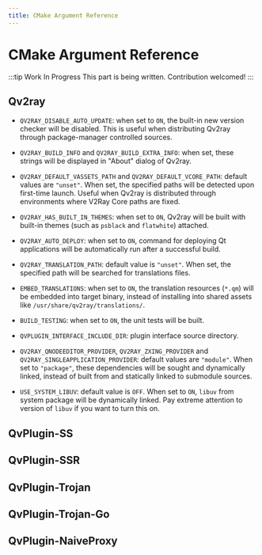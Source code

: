 ```yaml
---
title: CMake Argument Reference
---
```


# CMake Argument Reference

:::tip Work In Progress
This part is being written. Contribution welcomed!
:::

## Qv2ray
* `QV2RAY_DISABLE_AUTO_UPDATE`: when set to `ON`, the built-in new version checker will be disabled. This is useful when distributing Qv2ray through package-manager controlled sources.
* `QV2RAY_BUILD_INFO` and `QV2RAY_BUILD_EXTRA_INFO`: when set, these strings will be displayed in "About" dialog of Qv2ray.
* `QV2RAY_DEFAULT_VASSETS_PATH` and `QV2RAY_DEFAULT_VCORE_PATH`: default values are `"unset"`. When set, the specified paths will be detected upon first-time launch. Useful when Qv2ray is distributed through environments where V2Ray Core paths are fixed.
* `QV2RAY_HAS_BUILT_IN_THEMES`: when set to `ON`, Qv2ray will be built with built-in themes (such as `psblack` and `flatwhite`) attached.
* `QV2RAY_AUTO_DEPLOY`: when set to `ON`, command for deploying Qt applications will be automatically run after a successful build.
* `QV2RAY_TRANSLATION_PATH`: default value is `"unset"`. When set, the specified path will be searched for translations files.

* `EMBED_TRANSLATIONS`: when set to `ON`, the translation resources (`*.qm`) will be embedded into target binary, instead of installing into shared assets like `/usr/share/qv2ray/translations/`.
* `BUILD_TESTING`: when set to `ON`, the unit tests will be built.

* `QVPLUGIN_INTERFACE_INCLUDE_DIR`: plugin interface source directory.
* `QV2RAY_QNODEEDITOR_PROVIDER`, `QV2RAY_ZXING_PROVIDER` and `QV2RAY_SINGLEAPPLICATION_PROVIDER`: default values are `"module"`. When set to `"package"`, these dependencies will be sought and dynamically linked, instead of built from and statically linked to submodule sources. 
* `USE_SYSTEM_LIBUV`: default value is `OFF`. When set to `ON`, `libuv` from system package will be dynamically linked. Pay extreme attention to version of `libuv` if you want to turn this on.

## QvPlugin-SS

## QvPlugin-SSR

## QvPlugin-Trojan

## QvPlugin-Trojan-Go

## QvPlugin-NaiveProxy
